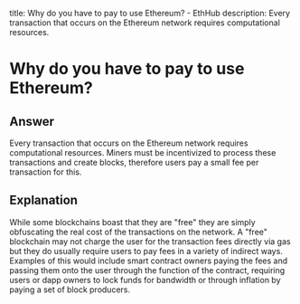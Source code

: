 title: Why do you have to pay to use Ethereum? - EthHub
description: Every transaction that occurs on the Ethereum network requires computational resources.

# Why do you have to pay to use Ethereum?

## Answer

Every transaction that occurs on the Ethereum network requires computational resources. Miners must be incentivized to process these transactions and create blocks, therefore users pay a small fee per transaction for this.

## Explanation

While some blockchains boast that they are "free" they are simply obfuscating the real cost of the transactions on the network. A "free" blockchain may not charge the user for the transaction fees directly via gas but they do usually require users to pay fees in a variety of indirect ways. Examples of this would include smart contract owners paying the fees and passing them onto the user through the function of the contract, requiring users or dapp owners to lock funds for bandwidth or through inflation by paying a set of block producers.


